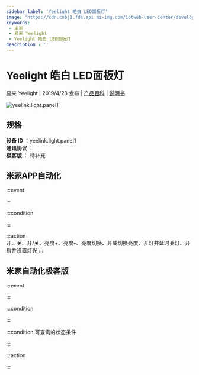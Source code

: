 ```yaml
---
sidebar_label: 'Yeelight 皓白 LED面板灯'
image: 'https://cdn.cnbj1.fds.api.mi-img.com/iotweb-user-center/developer_1679069105106UWttu6we.png?GalaxyAccessKeyId=AKVGLQWBOVIRQ3XLEW&Expires=9223372036854775807&Signature=QNOiGFH3VqBp+6T8aQPEu6jwcLg='
keywords: 
 - 米家
 - 易来 Yeelight
 - Yeelight 皓白 LED面板灯
description : ''
---
```

# Yeelight 皓白 LED面板灯

易来 Yeelight | 2019/4/23 发布 | [产品百科](https://home.mi.com/webapp/content/baike/product/index.html?model=yeelink.light.panel1/) | [说明书](https://home.mi.com/views/introduction.html?model=yeelink.light.panel1&region=cn)

![yeelink.light.panel1](https://cdn.cnbj1.fds.api.mi-img.com/iotweb-user-center/developer_1679069105106UWttu6we.png?GalaxyAccessKeyId=AKVGLQWBOVIRQ3XLEW&Expires=9223372036854775807&Signature=QNOiGFH3VqBp+6T8aQPEu6jwcLg=)

## 规格  
> 
**设备 ID** ：yeelink.light.panel1  
**通讯协议** ：  
**极客版**  ： 待补充 


## 米家APP自动化  

:::event  

:::

:::condition  

:::

:::action   
开、关、开/关、亮度+、亮度-、亮度切换、开或切换亮度、开灯并延时关灯、开启并设置灯光
:::

## 米家自动化极客版  

:::event  

:::

:::condition  

:::

:::condition 可查询的状态条件  

:::

:::action  

:::

        
